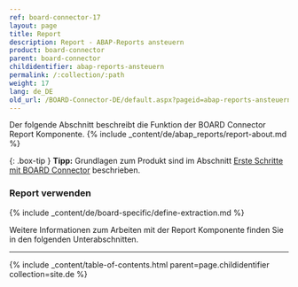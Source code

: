 ```yaml
---
ref: board-connector-17
layout: page
title: Report 
description: Report - ABAP-Reports ansteuern
product: board-connector
parent: board-connector
childidentifier: abap-reports-ansteuern
permalink: /:collection/:path
weight: 17
lang: de_DE
old_url: /BOARD-Connector-DE/default.aspx?pageid=abap-reports-ansteuern
---
```

Der folgende Abschnitt beschreibt die Funktion der BOARD Connector Report Komponente.
{% include _content/de/abap_reports/report-about.md %}

{: .box-tip }
**Tipp:** Grundlagen zum Produkt sind im Abschnitt [Erste Schritte mit BOARD Connector](./erste-schritte) beschrieben.

### Report verwenden
{% include _content/de/board-specific/define-extraction.md %}

Weitere Informationen zum Arbeiten mit der Report Komponente finden Sie in den folgenden Unterabschnitten.

---

{% include _content/table-of-contents.html parent=page.childidentifier collection=site.de %}
